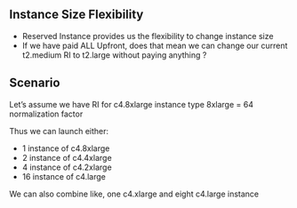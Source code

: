 ## Instance Size Flexibility
* Reserved Instance provides us the flexibility to change instance size
* If we have paid ALL Upfront, does that mean we can change our current t2.medium RI to t2.large without paying anything ?

## Scenario
Let’s assume we have RI for c4.8xlarge instance type 
8xlarge = 64 normalization factor


Thus we can launch either:
* 1 instance of c4.8xlarge 
* 2 instance of c4.4xlarge 
* 4 instance of c4.2xlarge 
* 16 instance of c4.large 


We can also combine like, one c4.xlarge and eight c4.large instance
